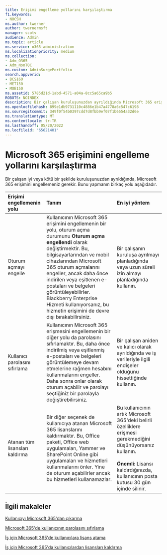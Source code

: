 ```yaml
---
title: Erişimi engelleme yollarını karşılaştırma
f1.keywords:
- NOCSH
ms.author: twerner
author: twernermsft
manager: scotv
audience: Admin
ms.topic: article
ms.service: o365-administration
ms.localizationpriority: medium
ms.collection:
- Adm_O365
- Adm_NonTOC
ms.custom: AdminSurgePortfolio
search.appverid:
- BCS160
- MET150
- MOE150
ms.assetid: 5785d21d-1abd-4571-a04a-8cc5a65ca9b5
ROBOTS: NOINDEX
description: Bir çalışan kuruluşunuzdan ayrıldığında Microsoft 365 erişimini engellemeyi öğrenin.
ms.openlocfilehash: 899e1db9731110c4886e1b47a4778a6c547c6198
ms.sourcegitcommit: 349f0f54b0397cdd7d8fbb9ef07f1b6654a32d6e
ms.translationtype: MT
ms.contentlocale: tr-TR
ms.lasthandoff: 05/20/2022
ms.locfileid: "65621401"
---
```

# <a name="compare-ways-to-block-access-to-microsoft-365"></a>Microsoft 365 erişimini engelleme yollarını karşılaştırma

Bir çalışan iyi veya kötü bir şekilde kuruluşunuzdan ayrıldığında, Microsoft 365 erişimini engellemeniz gerekir. Bunu yapmanın birkaç yolu aşağıdadır.
  
|Erişimi engellemenin yolu|Tanım|En iyi yöntem|
|:-----|:-----|:-----|
|Oturum açmayı engelle  <br/> |Kullanıcının Microsoft 365 erişimini engellemenin bir yolu, oturum açma durumunu **Oturum açma engellendi** olarak değiştirmektir. Bu, bilgisayarlarından ve mobil cihazlarından Microsoft 365 oturum açmalarını engeller, ancak daha önce indirilen veya eşitlenen e-postaları ve belgeleri görüntüleyebilirler. Blackberry Enterprise Hizmeti kullanıyorsanız, bu hizmetin erişimini de devre dışı bırakabilirsiniz.  <br/> |Bir çalışanın kuruluşa ayrılmayı planladığında veya uzun süreli izin almayı planladığında kullanın.  <br/> |
|Kullanıcı parolasını sıfırlama  <br/> |Kullanıcının Microsoft 365 erişmesini engellemenin bir diğer yolu da parolasını sıfırlamaktır. Bu, daha önce indirilmiş veya eşitlenmiş e-postaları ve belgeleri görüntülemeye devam etmelerine rağmen hesabını kullanmalarını engeller. Daha sonra onlar olarak oturum açabilir ve parolayı seçtiğiniz bir parolayla değiştirebilirsiniz.  <br/> |Bir çalışan aniden ve kalıcı olarak ayrıldığında ve iş verileriyle ilgili endişeler olduğunu hissettiğinde kullanın.  <br/> |
|Atanan tüm lisansları kaldırma  <br/> |Bir diğer seçenek de kullanıcıya atanan Microsoft 365 lisanslarını kaldırmaktır. Bu, Office paketi, Office web uygulamaları, Yammer ve SharePoint Online gibi uygulamaları ve hizmetleri kullanmalarını önler. Yine de oturum açabilirler ancak bu hizmetleri kullanamazlar.  <br/> |Bu kullanıcının artık Microsoft 365'deki belirli özelliklere erişmesi gerekmediğini düşünüyorsanız kullanın.  <br/> <br> **Önemli:** Lisansı kaldırdığınızda, kullanıcının posta kutusu 30 gün içinde silinir.
   
## <a name="related-articles"></a>İlgili makaleler

[Kullanıcıyı Microsoft 365'dan çıkarma](../add-users/remove-former-employee.md)
    
[Microsoft 365'de kullanıcının parolasını sıfırlama](../add-users/reset-passwords.md)
    
[İş için Microsoft 365'de kullanıcılara lisans atama](../manage/assign-licenses-to-users.md)
    
[İş için Microsoft 365'da kullanıcılardan lisansları kaldırma](../manage/remove-licenses-from-users.md)
    

